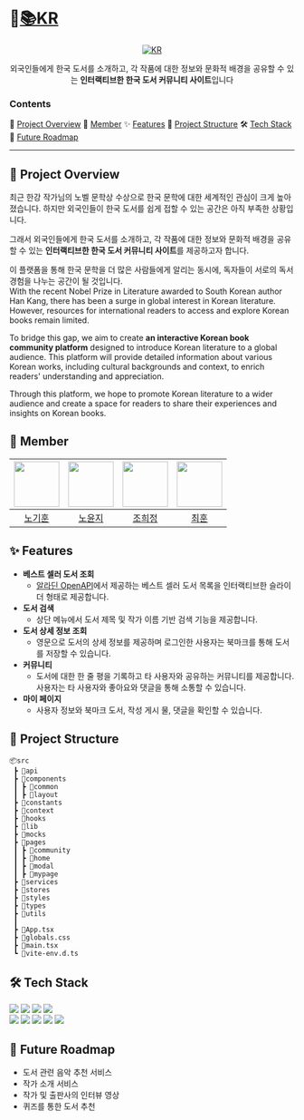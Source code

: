 # 🔗[📚KR](https://koreareads.netlify.app/)

<div align=center>

[![KR](https://github.com/user-attachments/assets/8c730074-8f97-480f-a2ab-2bea2c124888)](https://koreareads.netlify.app/)

외국인들에게 한국 도서를 소개하고, 각 작품에 대한 정보와 문화적 배경을 공유할 수 있는 **인터랙티브한 한국 도서 커뮤니티 사이트**입니다

</div>

### Contents

👀 [Project Overview](#👀-Project-Overview)
👥 [Member](#👥-Member)
✨ [Features](#✨-Features)
📂 [Project Structure](#📂-Project-Structure)
🛠️ [Tech Stack](#🛠️-Tech-Stack)
🚀 [Future Roadmap](#🚀-Future-Roadmap)

---

## 👀 Project Overview

최근 한강 작가님의 노벨 문학상 수상으로 한국 문학에 대한 세계적인 관심이 크게 높아졌습니다. 하지만 외국인들이 한국 도서를 쉽게 접할 수 있는 공간은 아직 부족한 상황입니다.

그래서 외국인들에게 한국 도서를 소개하고, 각 작품에 대한 정보와 문화적 배경을 공유할 수 있는 **인터랙티브한 한국 도서 커뮤니티 사이트**를 제공하고자 합니다.

이 플랫폼을 통해 한국 문학을 더 많은 사람들에게 알리는 동시에, 독자들이 서로의 독서 경험을 나누는 공간이 될 것입니다.
<br />
With the recent Nobel Prize in Literature awarded to South Korean author Han Kang, there has been a surge in global interest in Korean literature. However, resources for international readers to access and explore Korean books remain limited.

To bridge this gap, we aim to create **an interactive Korean book community platform** designed to introduce Korean literature to a global audience. This platform will provide detailed information about various Korean works, including cultural backgrounds and context, to enrich readers' understanding and appreciation.

Through this platform, we hope to promote Korean literature to a wider audience and create a space for readers to share their experiences and insights on Korean books.

## 👥 Member

<div align=center>

| <img src="https://github.com/CH4MD0M.png" width="80"> | <img src="https://github.com/y0unj1NoH.png" width="80"> | <img src="https://github.com/he2e2.png" width="80"> | <img src="https://github.com/hoon-hoon.png" width="80"> |
| :---------------------------------------------------: | :-----------------------------------------------------: | :-------------------------------------------------: | :-----------------------------------------------------: |
|         [노기훈](https://github.com/CH4MD0M)          |         [노윤지](https://github.com/y0unj1NoH)          |         [조희정](https://github.com/he2e2)          |          [최훈](https://github.com/hoon-hoon)           |

</div>

## ✨ Features

- **베스트 셀러 도서 조회**
  - [알라딘 OpenAPI](https://blog.aladin.co.kr/openapi)에서 제공하는 베스트 셀러 도서 목록을 인터랙티브한 슬라이더 형태로 제공합니다.
- **도서 검색**
  - 상단 메뉴에서 도서 제목 및 작가 이름 기반 검색 기능을 제공합니다.
- **도서 상세 정보 조회**
  - 영문으로 도서의 상세 정보를 제공하며 로그인한 사용자는 북마크를 통해 도서를 저장할 수 있습니다.
- **커뮤니티**
  - 도서에 대한 한 줄 평을 기록하고 타 사용자와 공유하는 커뮤니티를 제공합니다. 사용자는 타 사용자와 좋아요와 댓글을 통해 소통할 수 있습니다.
- **마이 페이지**
  - 사용자 정보와 북마크 도서, 작성 게시 물, 댓글을 확인할 수 있습니다.

## 📂 Project Structure

```
📦src
 ┣ 📂api
 ┣ 📂components
 ┃ ┣ 📂common
 ┃ ┣ 📂layout
 ┣ 📂constants
 ┣ 📂context
 ┣ 📂hooks
 ┣ 📂lib
 ┣ 📂mocks
 ┣ 📂pages
 ┃ ┣ 📂community
 ┃ ┣ 📂home
 ┃ ┣ 📂modal
 ┃ ┣ 📂mypage
 ┣ 📂services
 ┣ 📂stores
 ┣ 📂styles
 ┣ 📂types
 ┣ 📂utils
 ┃
 ┣ 📜App.tsx
 ┣ 📜globals.css
 ┣ 📜main.tsx
 ┗ 📜vite-env.d.ts
```

## 🛠️ Tech Stack

<img  src="https://img.shields.io/badge/react-61DAFB?style=for-the-badge&logo=react&logoColor=white"> <img  src="https://img.shields.io/badge/typescript-3178C6?style=for-the-badge&logo=typescript&logoColor=white"> <img  src="https://img.shields.io/badge/tailwind--css-06B6D4?style=for-the-badge&logo=tailwindcss&logoColor=white"> <img  src="https://img.shields.io/badge/react--router-CA4245?style=for-the-badge&logo=react router&logoColor=white"><br />
<img  src="https://img.shields.io/badge/zustand-FDC43E?style=for-the-badge&logo=zustand&logoColor=white"> <img  src="https://img.shields.io/badge/react--query-FF4154?style=for-the-badge&logo=react query&logoColor=white"> <img  src="https://img.shields.io/badge/supabase-3FCF8E?style=for-the-badge&logo=supabase&logoColor=white"> <img  src="https://img.shields.io/badge/vite-646CFF?style=for-the-badge&logo=vite&logoColor=white"> <img  src="https://img.shields.io/badge/netlify-00C7B7?style=for-the-badge&logo=netlify&logoColor=white">

## 🚀 Future Roadmap

- 도서 관련 음악 추천 서비스
- 작가 소개 서비스
- 작가 및 출판사의 인터뷰 영상
- 퀴즈를 통한 도서 추천
